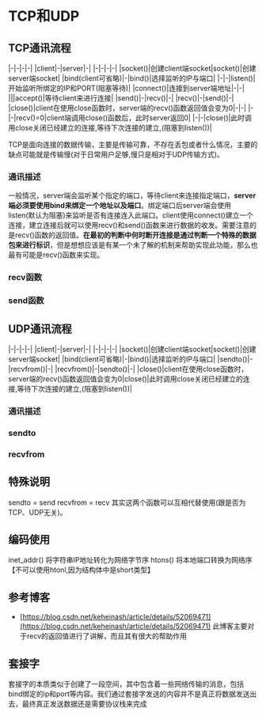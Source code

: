 # TCP和UDP

## TCP通讯流程

|-|-|-|-|
|client|-|server|-|
|-|-|-|-|
|socket()|创建client端socket|socket()|创建server端socket|
|bind(client可省略)|-|bind()|选择监听的IP与端口|
|-|-|listen()|开始监听所绑定的IP和PORT(阻塞等待)|
|connect()|连接到server端地址|-|-|
|||accept()|等待client来进行连接|
|send()|-|recv()|-|
|recv()|-|send()|-|
|close()|client在使用close函数时，server端的recv()函数返回值会变为0|-|-|
|-|-|recv()=0|client端调用close()函数后，此时server返回0|
|-|-|close()|此时调用close关闭已经建立的连接,等待下次连接的建立,(阻塞到listen())|

TCP是面向连接的数据传输，主要是传输可靠，不存在丢包或者什么情况，主要的缺点可能就是传输慢(对于日常用户足够,慢只是相对于UDP传输方式)。

### 通讯描述
一般情况，server端会监听某个指定的端口，等待client来连接指定端口，**server端必须要使用bind来绑定一个地址以及端口**。绑定端口后server端会使用listen(默认为阻塞)来监听是否有连接连入此端口。client使用connect()建立一个连接，建立连接后就可以使用recv()和send()函数来进行数据的收发。需要注意的是recv()函数的返回值。**在最初的判断中何时断开连接是通过判断一个特殊的数据包来进行标识**，但是想想应该是有某一个未了解的机制来帮助实现此功能，那么也最有可能是recv()函数来实现。

### recv函数

### send函数

## UDP通讯流程
|-|-|-|-|
|client|-|server|-|
|-|-|-|-|
|socket()|创建client端socket|socket()|创建server端socket|
|bind(client可省略)|-|bind()|选择监听的IP与端口|
|sendto()|-|recvfrom()|-|
|recvfrom()|-|sendto()|-|
|close()|client在使用close函数时，server端的recv()函数返回值会变为0|close()|此时调用close关闭已经建立的连接,等待下次连接的建立,(阻塞到listen())|

### 通讯描述

### sendto

### recvfrom

## 特殊说明
sendto = send
recvfrom = recv
其实这两个函数可以互相代替使用(跟是否为TCP、UDP无关)。

## 编码使用
inet_addr() 将字符串IP地址转化为网络字节序 
htons() 将本地端口转换为网络序【不可以使用htonl,因为结构体中是short类型】

## 参考博客
- [https://blog.csdn.net/keheinash/article/details/52069471](https://blog.csdn.net/keheinash/article/details/52069471) 此博客主要对于recv的返回值进行了讲解，而且其有很大的帮助作用

## 套接字
套接字的本质类似于创建了一段空间，其中包含着一些网络传输的消息，包括bind绑定的ip和port等内容。我们通过套接字发送的内容并不是真正将数据发送出去，最终真正发送数据还是需要协议栈来完成